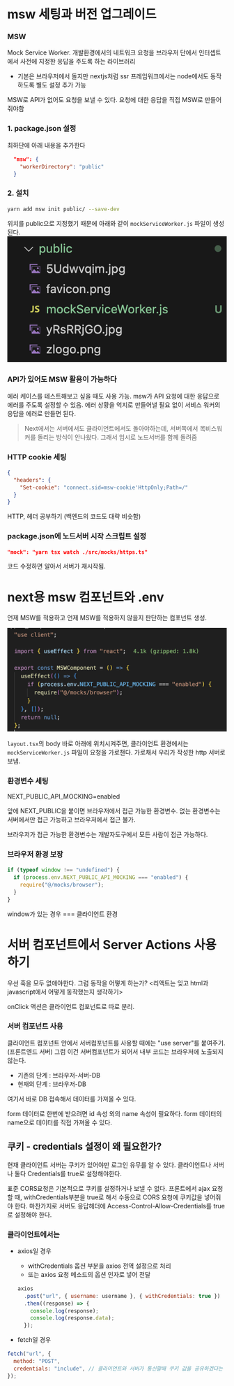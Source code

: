 # msw 세팅과 버전 업그레이드

### MSW

Mock Service Worker. 개발환경에서의 네트워크 요청을 브라우저 단에서 인터셉트에서 사전에 지정한 응답을 주도록 하는 라이브러리

- 기본은 브라우저에서 돌지만 nextjs처럼 ssr 프레임워크에서는 node에서도 동작하도록 별도 설정 추가 가능

MSW로 API가 없어도 요청을 보낼 수 있다.
요청에 대한 응답을 직접 MSW로 만들어줘야함

### 1. package.json 설정

최하단에 아래 내용을 추가한다

```json
  "msw": {
    "workerDirectory": "public"
  }
```

### 2. 설치

```bash
yarn add msw init public/ --save-dev
```

위치를 public으로 지정했기 때문에 아래와 같이 `mockServiceWorker.js` 파일이 생성된다.
![msw-install](msw-install.png)

### API가 있어도 MSW 활용이 가능하다

에러 케이스를 테스트해보고 싶을 때도 사용 가능.
msw가 API 요청에 대한 응답으로 에러를 주도록 설정할 수 있음.
에러 상황을 억지로 만들어낼 필요 없이 서비스 워커의 응답을 에러로 만들면 된다.

> Next에서는 서버에서도 클라이언트에서도 돌아야하는데, 서버쪽에서 목비스워커를 돌리는 방식이 안나왔다.
> 그래서 임시로 노드서버를 함께 돌려줌

### HTTP cookie 세팅

```json
{
  "headers": {
    "Set-cookie": "connect.sid=msw-cookie'HttpOnly;Path=/"
  }
}
```

HTTP, 헤더 공부하기 (백엔드의 코드도 대략 비슷함)

### package.json에 노드서버 시작 스크립트 설정

```json
"mock": "yarn tsx watch ./src/mocks/https.ts"
```

코드 수정하면 알아서 서버가 재시작됨.

# next용 msw 컴포넌트와 .env

언제 MSW를 적용하고 언제 MSW를 적용하지 않을지 판단하는 컴포넌트 생성.

![msw-component](msw-component.png)

`layout.tsx`의 body 바로 아래에 위치시켜주면,
클라이언트 환경에서는 `mockServiceWorker.js` 파일이 요청을 가로챈다.
가로채서 우리가 작성한 http 서버로 보냄.

### 환경변수 세팅

NEXT_PUBLIC_API_MOCKING=enabled

앞에 NEXT_PUBLIC을 붙이면 브라우저에서 접근 가능한 환경변수.
없는 환경변수는 서버에서만 접근 가능하고 브라우저에서 접근 불가.

브라우저가 접근 가능한 환경변수는 개발자도구에서 모든 사람이 접근 가능하다.

### 브라우저 환경 보장

```ts
if (typeof window !== "undefined") {
  if (process.env.NEXT_PUBLIC_API_MOCKING === "enabled") {
    require("@/mocks/browser");
  }
}
```

window가 있는 경우 === 클라이언트 환경

# 서버 컴포넌트에서 Server Actions 사용하기

우선 훅을 모두 없애야한다. 그럼 동작을 어떻게 하는가?
<리액트는 잊고 html과 javascript에서 어떻게 동작했는지 생각하기>

onClick 액션은 클라이언트 컴포넌트로 따로 분리.

### 서버 컴포넌트 사용

클라이언트 컴포넌트 안에서 서버컴포넌트를 사용할 때에는 "use server"를 붙여주기.
(프론트엔드 서버) 그럼 이건 서버컴포넌트가 되어서 내부 코드는 브라우저에 노출되지 않는다.

- 기존의 단계 : 브라우저-서버-DB
- 현재의 단계 : 브라우저-DB

여기서 바로 DB 접속해서 데이터를 가져올 수 있다.

form 데이터로 한번에 받으려면 id 속성 외의 name 속성이 필요하다.
form 데이터의 name으로 데이터를 직접 가져올 수 있다.

## 쿠키 - credentials 설정이 왜 필요한가?

현재 클라이언트 서버는
쿠키가 있어야만 로그인 유무를 알 수 있다.
클라이언트나 서버나 둘다 Credentials를 true로 설정해야한다.

표준 CORS요청은 기본적으로 쿠키를 설정하거나 보낼 수 없다.
프론트에서 ajax 요청할 때, withCredentials부분을 true로 해서 수동으로 CORS 요청에 쿠키값을 넣어줘야 한다.
마찬가지로 서버도 응답헤더에 Access-Control-Allow-Credentials를 true로 설정해야 한다.

### 클라이언트에서는

- axios일 경우

  - withCredentials 옵션 부분을 axios 전역 설정으로 처리
  - 또는 axios 요청 메소드의 옵션 인자로 넣어 전달

  ```js
  axios
    .post("url", { username: username }, { withCredentials: true })
    .then((response) => {
      console.log(response);
      console.log(response.data);
    });
  ```

- fetch일 경우

```js
fetch("url", {
  method: "POST",
  credentials: "include", // 클라이언트와 서버가 통신할때 쿠키 값을 공유하겠다는 설정
});
```
